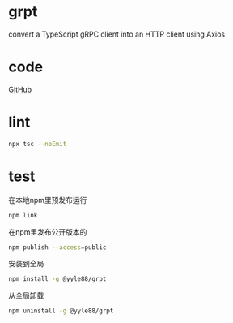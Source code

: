 # grpt

convert a TypeScript gRPC client into an HTTP client using Axios

# code

[GitHub](https://github.com/yyle88/grpt)

# lint

```bash
npx tsc --noEmit
```

# test

在本地npm里预发布运行

```bash
npm link
```

在npm里发布公开版本的

```bash
npm publish --access=public
```

安装到全局

```bash
npm install -g @yyle88/grpt
```

从全局卸载

```bash
npm uninstall -g @yyle88/grpt
```
